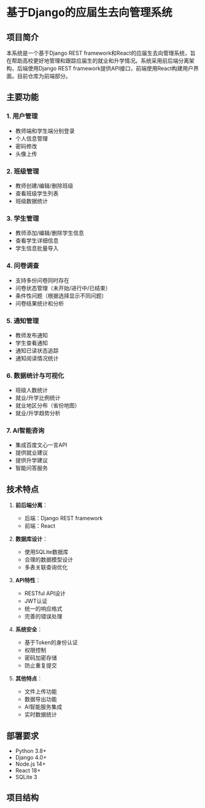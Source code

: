 # 基于Django的应届生去向管理系统

## 项目简介
本系统是一个基于Django REST framework和React的应届生去向管理系统，旨在帮助高校更好地管理和跟踪应届生的就业和升学情况。系统采用前后端分离架构，后端使用Django REST framework提供API接口，前端使用React构建用户界面。目前仓库为前端部分。

## 主要功能

### 1. 用户管理
- 教师端和学生端分别登录
- 个人信息管理
- 密码修改
- 头像上传

### 2. 班级管理
- 教师创建/编辑/删除班级
- 查看班级学生列表
- 班级数据统计

### 3. 学生管理
- 教师添加/编辑/删除学生信息
- 查看学生详细信息
- 学生信息批量导入

### 4. 问卷调查
- 支持多份问卷同时存在
- 问卷状态管理（未开始/进行中/已结束）
- 条件性问题（根据选择显示不同问题）
- 问卷结果统计和分析

### 5. 通知管理
- 教师发布通知
- 学生查看通知
- 通知已读状态追踪
- 通知阅读情况统计

### 6. 数据统计与可视化
- 班级人数统计
- 就业/升学比例统计
- 就业地区分布（省份地图）
- 就业/升学趋势分析

### 7. AI智能咨询
- 集成百度文心一言API
- 提供就业建议
- 提供升学建议
- 智能问答服务

## 技术特点
1. **前后端分离**：
   - 后端：Django REST framework
   - 前端：React

2. **数据库设计**：
   - 使用SQLite数据库
   - 合理的数据模型设计
   - 多表关联查询优化

3. **API特性**：
   - RESTful API设计
   - JWT认证
   - 统一的响应格式
   - 完善的错误处理

4. **系统安全**：
   - 基于Token的身份认证
   - 权限控制
   - 密码加密存储
   - 防止重复提交

5. **其他特点**：
   - 文件上传功能
   - 数据导出功能
   - AI智能服务集成
   - 实时数据统计

## 部署要求
- Python 3.8+
- Django 4.0+
- Node.js 14+
- React 18+
- SQLite 3

## 项目结构
